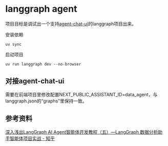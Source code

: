 # langgraph agent

项目目标是调试出一个支持[agent-chat-ui](https://github.com/langchain-ai/agent-chat-ui)的langgraph项目出来。


安装依赖
```
uv sync
```

启动项目
```
uv run langgraph dev --no-browser
```

## 对接agent-chat-ui

需要在前端项目里修改配置NEXT_PUBLIC_ASSISTANT_ID=data_agent，与langgraph.json的“graphs”里保持一致。

## 参考资料

[深入浅出LangGraph AI Agent智能体开发教程（五）—LangGraph 数据分析助手智能体项目实战 - 知乎](https://zhuanlan.zhihu.com/p/1951262997294065133)
